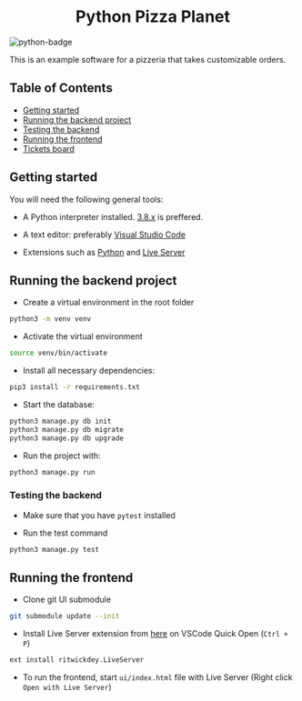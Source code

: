 <h1 align="center"> Python Pizza Planet </h1>

![python-badge](https://img.shields.io/badge/python-%2314354C.svg?style=for-the-badge&logo=python&logoColor=white)

This is an example software for a pizzeria that takes customizable orders.

## Table of Contents
- [Getting started](#getting-started)
- [Running the backend project](#running-the-backend-project)
- [Testing the backend](#testing-the-backend)
- [Running the frontend](#running-the-frontend)
- [Tickets board](#tickets-board)

## Getting started

You will need the following general tools:

- A Python interpreter installed. [3.8.x](https://www.python.org/downloads/release/python-3810/) is preffered.

- A text editor: preferably [Visual Studio Code](https://code.visualstudio.com/download)

- Extensions such as [Python](https://marketplace.visualstudio.com/items?itemName=ms-python.python) and [Live Server](https://marketplace.visualstudio.com/items?itemName=ritwickdey.LiveServer)

## Running the backend project

- Create a virtual environment in the root folder

```bash
python3 -m venv venv
```

- Activate the virtual environment

```bash
source venv/bin/activate 
```

- Install all necessary dependencies:

```bash
pip3 install -r requirements.txt
```

- Start the database:

```bash
python3 manage.py db init
python3 manage.py db migrate
python3 manage.py db upgrade
```

- Run the project with:

```bash
python3 manage.py run
```

### Testing the backend

- Make sure that you have `pytest` installed

- Run the test command

```bash
python3 manage.py test
```

## Running the frontend

- Clone git UI submodule

```bash
git submodule update --init
```

- Install Live Server extension from [here](https://marketplace.visualstudio.com/items?itemName=ritwickdey.LiveServer) on VSCode Quick Open (`Ctrl + P`)

```bash
ext install ritwickdey.LiveServer
```

- To run the frontend, start `ui/index.html` file with Live Server (Right click `Open with Live Server`)
